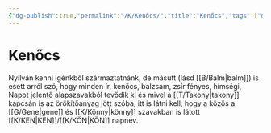 ```yaml
---
{"dg-publish":true,"permalink":"/K/Kenőcs/","title":"Kenőcs","tags":["dg_uploaded"],"created":"2023-11-09T04:38","updated":"2023-11-09T04:38"}
---
```



# Kenőcs

Nyilván kenni igénkből származtatnánk, de másutt (lásd [[B/Balm\|balm]]) is esett arról szó, hogy minden ír, kenőcs, balzsam, zsír fényes, hímségi, Napot jelentő alapszavakból tevődik ki és mivel a [[T/Takony\|takony]] kapcsán is az örökítőanyag jött szóba, itt is látni kell, hogy a közös a [[G/Gene\|gene]] és [[K/Könny\|könny]] szavakban is látott [[K/KEN\|KEN]]/[[K/KÖN\|KÖN]] napnév.  